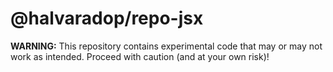 # @halvaradop/repo-jsx

**WARNING:** This repository contains experimental code that may or may not work as intended.
Proceed with caution (and at your own risk)!
